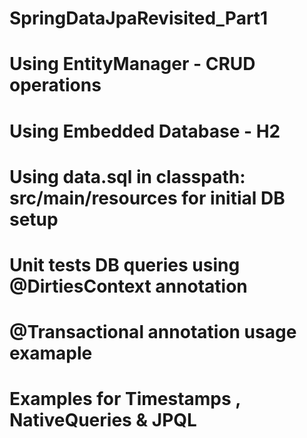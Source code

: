 # SpringDataJpaRevisited_Part1

# Using EntityManager - CRUD operations
# Using Embedded Database - H2
# Using data.sql in classpath: src/main/resources for initial DB setup
# Unit tests DB queries using @DirtiesContext annotation
# @Transactional annotation usage examaple
# Examples for Timestamps , NativeQueries & JPQL
